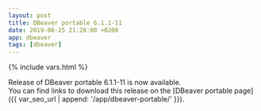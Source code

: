 ```yaml
---
layout: post
title: DBeaver portable 6.1.1-11
date: 2019-06-25 21:28:00 +0200
app: dbeaver
tags: [dbeaver]
---
```

{% include vars.html %}

Release of DBeaver portable 6.1.1-11 is now available.<br />
You can find links to download this release on the [DBeaver portable page]({{ var_seo_url | append: '/app/dbeaver-portable/' }}).